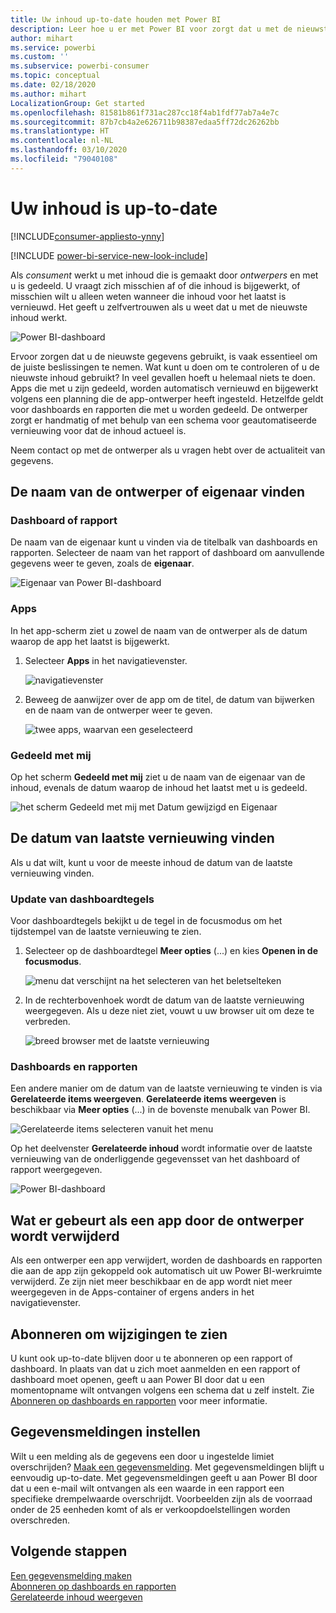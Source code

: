 ```yaml
---
title: Uw inhoud up-to-date houden met Power BI
description: Leer hoe u er met Power BI voor zorgt dat u met de nieuwste versie van de gegevens, rapporten, dashboards en apps werkt.
author: mihart
ms.service: powerbi
ms.custom: ''
ms.subservice: powerbi-consumer
ms.topic: conceptual
ms.date: 02/18/2020
ms.author: mihart
LocalizationGroup: Get started
ms.openlocfilehash: 81581b861f731ac287cc18f4ab1fdf77ab7a4e7c
ms.sourcegitcommit: 87b7cb4a2e626711b98387edaa5ff72dc26262bb
ms.translationtype: HT
ms.contentlocale: nl-NL
ms.lasthandoff: 03/10/2020
ms.locfileid: "79040108"
---
```

# <a name="your-content-is-up-to-date"></a>Uw inhoud is up-to-date

[!INCLUDE[consumer-appliesto-ynny](../includes/consumer-appliesto-ynny.md)]

[!INCLUDE [power-bi-service-new-look-include](../includes/power-bi-service-new-look-include.md)]

Als *consument* werkt u met inhoud die is gemaakt door *ontwerpers* en met u is gedeeld. U vraagt zich misschien af of die inhoud is bijgewerkt, of misschien wilt u alleen weten wanneer die inhoud voor het laatst is vernieuwd. Het geeft u zelfvertrouwen als u weet dat u met de nieuwste inhoud werkt.  
 
![Power BI-dashboard](media/end-user-fresh/power-bi-dashboards.png)


Ervoor zorgen dat u de nieuwste gegevens gebruikt, is vaak essentieel om de juiste beslissingen te nemen. Wat kunt u doen om te controleren of u de nieuwste inhoud gebruikt? In veel gevallen hoeft u helemaal niets te doen. Apps die met u zijn gedeeld, worden automatisch vernieuwd en bijgewerkt volgens een planning die de app-ontwerper heeft ingesteld. Hetzelfde geldt voor dashboards en rapporten die met u worden gedeeld. De ontwerper zorgt er handmatig of met behulp van een schema voor geautomatiseerde vernieuwing voor dat de inhoud actueel is.  

Neem contact op met de ontwerper als u vragen hebt over de actualiteit van gegevens.

## <a name="how-to-locate-the-name-of-the-designer-or-owner"></a>De naam van de ontwerper of eigenaar vinden

### <a name="dashboard-or-report"></a>Dashboard of rapport

De naam van de eigenaar kunt u vinden via de titelbalk van dashboards en rapporten. Selecteer de naam van het rapport of dashboard om aanvullende gegevens weer te geven, zoals de **eigenaar**.

![Eigenaar van Power BI-dashboard](media/end-user-fresh/power-bi-owner.png)


### <a name="apps"></a>Apps

In het app-scherm ziet u zowel de naam van de ontwerper als de datum waarop de app het laatst is bijgewerkt.  

1. Selecteer **Apps** in het navigatievenster.

    ![navigatievenster](media/end-user-fresh/power-bi-nav-app.png)



2. Beweeg de aanwijzer over de app om de titel, de datum van bijwerken en de naam van de ontwerper weer te geven. 

    ![twee apps, waarvan een geselecteerd](media/end-user-fresh/power-bi-app.png)


### <a name="shared-with-me"></a>Gedeeld met mij
Op het scherm **Gedeeld met mij** ziet u de naam van de eigenaar van de inhoud, evenals de datum waarop de inhoud het laatst met u is gedeeld.

![het scherm Gedeeld met mij met Datum gewijzigd en Eigenaar](media/end-user-fresh/power-bi-share.png) 


## <a name="how-to-look-up-the-last-refresh-date"></a>De datum van laatste vernieuwing vinden
Als u dat wilt, kunt u voor de meeste inhoud de datum van de laatste vernieuwing vinden. 

### <a name="dashboard-tiles"></a>Update van dashboardtegels
Voor dashboardtegels bekijkt u de tegel in de focusmodus om het tijdstempel van de laatste vernieuwing te zien.

1. Selecteer op de dashboardtegel **Meer opties** (...) en kies **Openen in de focusmodus**.

    ![menu dat verschijnt na het selecteren van het beletselteken](media/end-user-fresh/power-bi-focus-mode.png)

2. In de rechterbovenhoek wordt de datum van de laatste vernieuwing weergegeven. Als u deze niet ziet, vouwt u uw browser uit om deze te verbreden. 

    ![breed browser met de laatste vernieuwing](media/end-user-fresh/power-bi-last-refresh2.png)

### <a name="dashboards-and-reports"></a>Dashboards en rapporten
Een andere manier om de datum van de laatste vernieuwing te vinden is via **Gerelateerde items weergeven**.  **Gerelateerde items weergeven** is beschikbaar via **Meer opties** (...) in de bovenste menubalk van Power BI.

![Gerelateerde items selecteren vanuit het menu](media/end-user-fresh/power-bi-view-related-dropdown.png)

Op het deelvenster **Gerelateerde inhoud** wordt informatie over de laatste vernieuwing van de onderliggende gegevensset van het dashboard of rapport weergegeven.

![Power BI-dashboard](media/end-user-fresh/power-bi-refresh.png)

## <a name="what-happens-if-an-app-is-deleted-by-the-designer"></a>Wat er gebeurt als een app door de ontwerper wordt verwijderd

Als een ontwerper een app verwijdert, worden de dashboards en rapporten die aan de app zijn gekoppeld ook automatisch uit uw Power BI-werkruimte verwijderd. Ze zijn niet meer beschikbaar en de app wordt niet meer weergegeven in de Apps-container of ergens anders in het navigatievenster.


## <a name="subscribe-to-see-changes"></a>Abonneren om wijzigingen te zien
U kunt ook up-to-date blijven door u te abonneren op een rapport of dashboard. In plaats van dat u zich moet aanmelden en een rapport of dashboard moet openen, geeft u aan Power BI door dat u een momentopname wilt ontvangen volgens een schema dat u zelf instelt.  Zie [Abonneren op dashboards en rapporten](end-user-subscribe.md) voor meer informatie.

## <a name="set-data-alerts"></a>Gegevensmeldingen instellen
Wilt u een melding als de gegevens een door u ingestelde limiet overschrijden? [Maak een gegevensmelding](end-user-alerts.md).  Met gegevensmeldingen blijft u eenvoudig up-to-date. Met gegevensmeldingen geeft u aan Power BI door dat u een e-mail wilt ontvangen als een waarde in een rapport een specifieke drempelwaarde overschrijdt.  Voorbeelden zijn als de voorraad onder de 25 eenheden komt of als er verkoopdoelstellingen worden overschreden.  

## <a name="next-steps"></a>Volgende stappen
[Een gegevensmelding maken](end-user-alerts.md)    
[Abonneren op dashboards en rapporten](end-user-subscribe.md)    
[Gerelateerde inhoud weergeven](end-user-related.md)    
